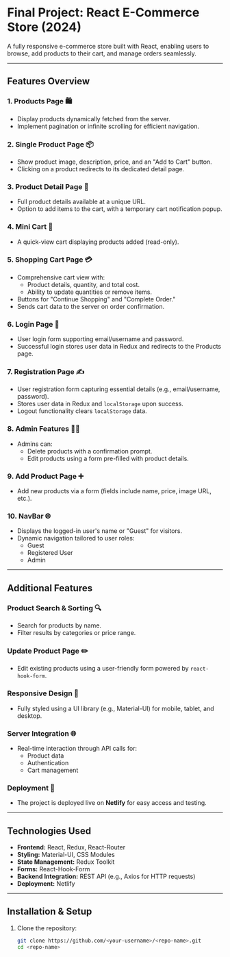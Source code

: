 # Final Project: React E-Commerce Store (2024)  
A fully responsive e-commerce store built with React, enabling users to browse, add products to their cart, and manage orders seamlessly.  

---

## **Features Overview**

### **1. Products Page** 🛍️  
- Display products dynamically fetched from the server.  
- Implement pagination or infinite scrolling for efficient navigation.  

### **2. Single Product Page** 📦  
- Show product image, description, price, and an "Add to Cart" button.  
- Clicking on a product redirects to its dedicated detail page.  

### **3. Product Detail Page** 📝  
- Full product details available at a unique URL.  
- Option to add items to the cart, with a temporary cart notification popup.  

### **4. Mini Cart** 🛒  
- A quick-view cart displaying products added (read-only).  

### **5. Shopping Cart Page** 💳  
- Comprehensive cart view with:  
  - Product details, quantity, and total cost.  
  - Ability to update quantities or remove items.  
- Buttons for "Continue Shopping" and "Complete Order."  
- Sends cart data to the server on order confirmation.  

### **6. Login Page** 🔑  
- User login form supporting email/username and password.  
- Successful login stores user data in Redux and redirects to the Products page.  

### **7. Registration Page** ✍️  
- User registration form capturing essential details (e.g., email/username, password).  
- Stores user data in Redux and `localStorage` upon success.  
- Logout functionality clears `localStorage` data.  

### **8. Admin Features** 👨‍💻  
- Admins can:  
  - Delete products with a confirmation prompt.  
  - Edit products using a form pre-filled with product details.  

### **9. Add Product Page** ➕  
- Add new products via a form (fields include name, price, image URL, etc.).  

### **10. NavBar** 🌐  
- Displays the logged-in user's name or "Guest" for visitors.  
- Dynamic navigation tailored to user roles:  
  - Guest  
  - Registered User  
  - Admin  

---

## **Additional Features**

### **Product Search & Sorting** 🔍  
- Search for products by name.  
- Filter results by categories or price range.  

### **Update Product Page** ✏️  
- Edit existing products using a user-friendly form powered by `react-hook-form`.  

### **Responsive Design** 📱  
- Fully styled using a UI library (e.g., Material-UI) for mobile, tablet, and desktop.  

### **Server Integration** 🌐  
- Real-time interaction through API calls for:  
  - Product data  
  - Authentication  
  - Cart management  

### **Deployment** 🚀  
- The project is deployed live on **Netlify** for easy access and testing.  

---

## **Technologies Used**

- **Frontend:** React, Redux, React-Router  
- **Styling:** Material-UI, CSS Modules  
- **State Management:** Redux Toolkit  
- **Forms:** React-Hook-Form  
- **Backend Integration:** REST API (e.g., Axios for HTTP requests)  
- **Deployment:** Netlify  

---

## **Installation & Setup**

1. Clone the repository:  
   ```bash
   git clone https://github.com/<your-username>/<repo-name>.git
   cd <repo-name>
